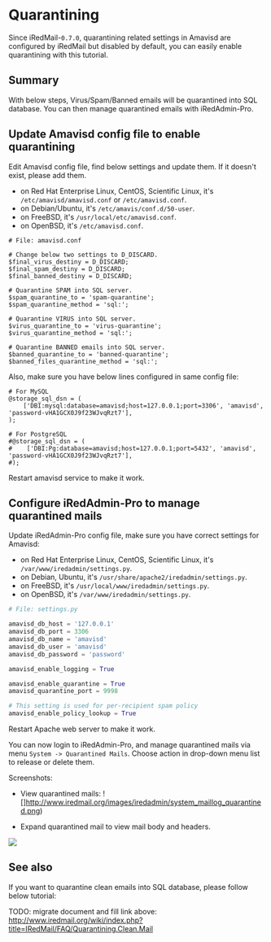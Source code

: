 # Quarantining

Since iRedMail-`0.7.0`, quarantining related settings in Amavisd are configured
by iRedMail but disabled by default, you can easily enable quarantining with
this tutorial.

## Summary

With below steps, Virus/Spam/Banned emails will be quarantined into SQL database.
You can then manage quarantined emails with iRedAdmin-Pro.

## Update Amavisd config file to enable quarantining

Edit Amavisd config file, find below settings and update them. If it doesn't
exist, please add them.
* on Red Hat Enterprise Linux, CentOS, Scientific Linux, it's `/etc/amavisd/amavisd.conf`
or `/etc/amavisd.conf`.
* on Debian/Ubuntu, it's `/etc/amavis/conf.d/50-user`.
* on FreeBSD, it's `/usr/local/etc/amavisd.conf`.
* on OpenBSD, it's `/etc/amavisd.conf`.

```
# File: amavisd.conf

# Change below two settings to D_DISCARD.
$final_virus_destiny = D_DISCARD;
$final_spam_destiny = D_DISCARD;
$final_banned_destiny = D_DISCARD;

# Quarantine SPAM into SQL server.
$spam_quarantine_to = 'spam-quarantine';
$spam_quarantine_method = 'sql:';

# Quarantine VIRUS into SQL server.
$virus_quarantine_to = 'virus-quarantine';
$virus_quarantine_method = 'sql:';

# Quarantine BANNED emails into SQL server.
$banned_quarantine_to = 'banned-quarantine';
$banned_files_quarantine_method = 'sql:';
```

Also, make sure you have below lines configured in same config file:

```
# For MySQL
@storage_sql_dsn = (
    ['DBI:mysql:database=amavisd;host=127.0.0.1;port=3306', 'amavisd', 'password-vHA1GCX0J9f23WJvqRzt7'],
);

# For PostgreSQL
#@storage_sql_dsn = (
#    ['DBI:Pg:database=amavisd;host=127.0.0.1;port=5432', 'amavisd', 'password-vHA1GCX0J9f23WJvqRzt7'],
#);
```

Restart amavisd service to make it work.

## Configure iRedAdmin-Pro to manage quarantined mails

Update iRedAdmin-Pro config file, make sure you have correct settings for Amavisd:
* on Red Hat Enterprise Linux, CentOS, Scientific Linux, it's `/var/www/iredadmin/settings.py`.
* on Debian, Ubuntu, it's `/usr/share/apache2/iredadmin/settings.py`.
* on FreeBSD, it's `/usr/local/www/iredadmin/settings.py`.
* on OpenBSD, it's `/var/www/iredadmin/settings.py`.

```python
# File: settings.py

amavisd_db_host = '127.0.0.1'
amavisd_db_port = 3306
amavisd_db_name = 'amavisd'
amavisd_db_user = 'amavisd'
amavisd_db_password = 'password'

amavisd_enable_logging = True

amavisd_enable_quarantine = True
amavisd_quarantine_port = 9998

# This setting is used for per-recipient spam policy
amavisd_enable_policy_lookup = True
```

Restart Apache web server to make it work.


You can now login to iRedAdmin-Pro, and manage quarantined mails via menu
`System -> Quarantined Mails`. Choose action in drop-down menu list to release
or delete them.

Screenshots:

* View quarantined mails:
![]http://www.iredmail.org/images/iredadmin/system_maillog_quarantined.png)

* Expand quarantined mail to view mail body and headers.

![](http://www.iredmail.org/images/iredadmin/system_maillog_quarantined_expanded.png)


## See also

If you want to quarantine clean emails into SQL database, please follow below
tutorial:

TODO: migrate document and fill link above:
http://www.iredmail.org/wiki/index.php?title=IRedMail/FAQ/Quarantining.Clean.Mail
